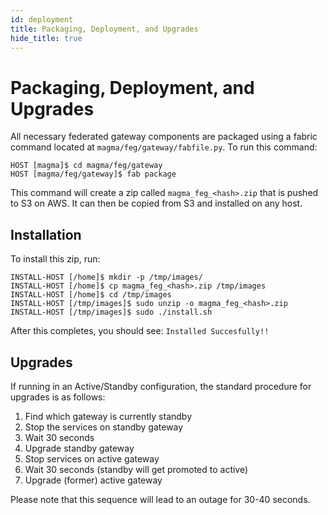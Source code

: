 ```yaml
---
id: deployment
title: Packaging, Deployment, and Upgrades
hide_title: true
---
```

# Packaging, Deployment, and Upgrades

All necessary federated gateway components are packaged using a fabric
command located at `magma/feg/gateway/fabfile.py`. To run this command:

```console
HOST [magma]$ cd magma/feg/gateway
HOST [magma/feg/gateway]$ fab package
```

This command will create a zip called `magma_feg_<hash>.zip` that is
pushed to S3 on AWS. It can then be copied from S3 and installed on any host.

## Installation

To install this zip, run:

```console
INSTALL-HOST [/home]$ mkdir -p /tmp/images/
INSTALL-HOST [/home]$ cp magma_feg_<hash>.zip /tmp/images
INSTALL-HOST [/home]$ cd /tmp/images
INSTALL-HOST [/tmp/images]$ sudo unzip -o magma_feg_<hash>.zip
INSTALL-HOST [/tmp/images]$ sudo ./install.sh
```

After this completes, you should see: `Installed Succesfully!!`

## Upgrades

If running in an Active/Standby configuration, the standard procedure for
upgrades is as follows:

1. Find which gateway is currently standby
2. Stop the services on standby gateway
3. Wait 30 seconds
4. Upgrade standby gateway
5. Stop services on active gateway
6. Wait 30 seconds (standby will get promoted to active)
7. Upgrade (former) active gateway

Please note that this sequence will lead to an outage for 30-40 seconds.
